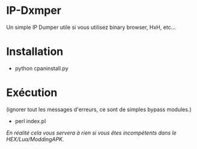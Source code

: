 # IP-Dxmper


Un simple IP Dumper utile si vous utilisez binary browser, HxH, etc...


# Installation
- python cpaninstall.py
# Exécution
(ignorer tout les messages d'erreurs, ce sont de simples bypass modules.)
- perl index.pl

*En réalité cela vous servera à rien si vous êtes incompétents dans le HEX/Lua/ModdingAPK.*

